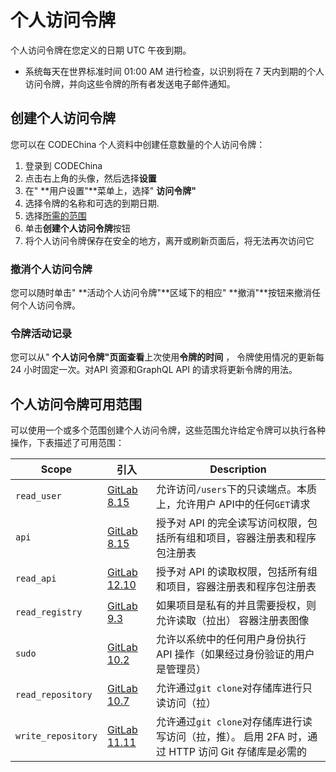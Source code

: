 # 个人访问令牌[](#token "Permalink")

个人访问令牌在您定义的日期 UTC 午夜到期。

*   系统每天在世界标准时间 01:00 AM 进行检查，以识别将在 7 天内到期的个人访问令牌，并向这些令牌的所有者发送电子邮件通知。

## 创建个人访问令牌[](#creating-a-personal-access-token "Permalink")

您可以在 CODEChina 个人资料中创建任意数量的个人访问令牌：

1.  登录到 CODEChina
2.  点击右上角的头像，然后选择**设置** 
3.  在" **用户设置"**菜单上，选择" **访问令牌"** 
4.  选择令牌的名称和可选的到期日期.
5.  选择[所需的范围](#limiting-scopes-of-a-personal-access-token) 
6.  单击**创建个人访问令牌**按钮
7.  将个人访问令牌保存在安全的地方，离开或刷新页面后，将无法再次访问它

### 撤消个人访问令牌[](#revoking-a-personal-access-token "Permalink")

您可以随时单击" **活动个人访问令牌"**区域下的相应" **撤消"**按钮来撤消任何个人访问令牌。

### 令牌活动记录[](#token-activity "Permalink")

您可以从" **个人访问令牌"**页面**查看**上次使用**令牌的时间** ， 令牌使用情况的更新每 24 小时固定一次。对API 资源和GraphQL API 的请求将更新令牌的用法。

## 个人访问令牌可用范围[](#limiting-scopes-of-a-personal-access-token "Permalink")

可以使用一个或多个范围创建个人访问令牌，这些范围允许给定令牌可以执行各种操作，下表描述了可用范围：

| Scope | 引入 | Description |
| --- | --- | --- |
| `read_user` | [GitLab 8.15](https://gitlab.com/gitlab-org/gitlab-foss/-/merge_requests/5951) | 允许访问`/users`下的只读端点。本质上，允许用户 API中的任何`GET`请求 |
| `api` | [GitLab 8.15](https://gitlab.com/gitlab-org/gitlab-foss/-/merge_requests/5951) | 授予对 API 的完全读写访问权限，包括所有组和项目，容器注册表和程序包注册表 |
| `read_api` | [GitLab 12.10](https://gitlab.com/gitlab-org/gitlab/-/merge_requests/28944) | 授予对 API 的读取权限，包括所有组和项目，容器注册表和程序包注册表 |
| `read_registry` | [GitLab 9.3](https://gitlab.com/gitlab-org/gitlab-foss/-/merge_requests/11845) | 如果项目是私有的并且需要授权，则允许读取（拉出） 容器注册表图像 |
| `sudo` | [GitLab 10.2](https://gitlab.com/gitlab-org/gitlab-foss/-/merge_requests/14838) | 允许以系统中的任何用户身份执行 API 操作（如果经过身份验证的用户是管理员） |
| `read_repository` | [GitLab 10.7](https://gitlab.com/gitlab-org/gitlab-foss/-/merge_requests/17894) | 允许通过`git clone`对存储库进行只读访问（拉） |
| `write_repository` | [GitLab 11.11](https://gitlab.com/gitlab-org/gitlab-foss/-/merge_requests/26021) | 允许通过`git clone`对存储库进行读写访问（拉，推）。 启用 2FA 时，通过 HTTP 访问 Git 存储库是必需的 |